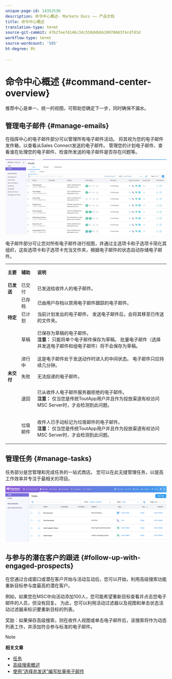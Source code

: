 ```yaml
---
unique-page-id: 14352530
description: 命令中心概述- Marketo Docs —— 产品文档
title: 命令中心概述
translation-type: tm+mt
source-git-commit: 47b2fee7d146c3dc558d4bbb10070683f4cdfd3d
workflow-type: tm+mt
source-wordcount: '585'
ht-degree: 0%

---
```



# 命令中心概述 {#command-center-overview}

推荐中心是单一、统一的视图，可帮助您确定下一步，同时确保不漏水。

## 管理电子邮件 {#manage-emails}

在指挥中心的电子邮件部分可以管理所有电子邮件活动。 将其视为您的电子邮件发件箱，以查看从Sales Connect发送的电子邮件。 管理您的计划电子邮件、查看谁在处理您的电子邮件、检查所发送的电子邮件是否存在问题等。

![](assets/command-center-overview-1.png)

电子邮件部分可让您对所有电子邮件进行视图，并通过主选项卡和子选项卡简化其组织，这些选项卡和子选项卡充当文件夹，根据电子邮件的状态自动存储电子邮件。

<table> 
 <colgroup> 
  <col> 
  <col> 
  <col> 
 </colgroup> 
 <tbody> 
  <tr> 
   <td title="背景颜色：灰色"><p title=""><strong><span>主要</span> </strong></p></td> 
   <td title="背景颜色：灰色"><p title=""><strong><span>辅助</span> </strong></p></td> 
   <td title="背景颜色：灰色"><p title=""><strong><span>说明</span> </strong></p></td> 
  </tr> 
  <tr> 
   <td title="背景颜色：蓝色"><strong title="">已发送</strong></td> 
   <td title="背景颜色：蓝色">已交付</td> 
   <td title="背景颜色：蓝色">已发送给收件人的电子邮件。</td> 
  </tr> 
  <tr> 
   <td title="背景颜色：蓝色"><br></td> 
   <td title="背景颜色：蓝色">已存档</td> 
   <td title="背景颜色：蓝色">已由用户存档以禁用电子邮件跟踪的电子邮件。</td> 
  </tr> 
  <tr> 
   <td title="背景颜色：灰色"><strong title="">待定</strong></td> 
   <td title="背景颜色：灰色">已计划</td> 
   <td title="背景颜色：灰色">当前计划发出的电子邮件。 发送电子邮件后，会将其移至已传送的文件夹。</td> 
  </tr> 
  <tr> 
   <td title="背景颜色：灰色"><br></td> 
   <td title="背景颜色：灰色">草稿</td> 
   <td title="背景颜色：灰色"><p>已保存为草稿的电子邮件。<br><strong>注意：</strong> 只能将单个电子邮件保存为草稿。 批量电子邮件（选择并发送电子邮件和组电子邮件）将不会保存为草稿。</p></td> 
  </tr> 
  <tr> 
   <td title="背景颜色：灰色"><br></td> 
   <td title="背景颜色：灰色">进行中</td> 
   <td title="背景颜色：灰色">这是电子邮件处于发送动作时进入的中间状态。 电子邮件只应持续几分钟。</td> 
  </tr> 
  <tr> 
   <td title="背景颜色：蓝色"><strong title="">未交付</strong></td> 
   <td title="背景颜色：蓝色">失败</td> 
   <td title="背景颜色：蓝色">无法投递的电子邮件。</td> 
  </tr> 
  <tr> 
   <td title="背景颜色：蓝色"><br></td> 
   <td title="背景颜色：蓝色">退回</td> 
   <td title="背景颜色：蓝色"><p>已从收件人电子邮件服务器拒绝的电子邮件。 <br><strong>注意：</strong> 仅当您是传统ToutApp用户并且作为投放渠道有权访问MSC Server时，才会检测到此问题。</p></td> 
  </tr> 
  <tr> 
   <td title="背景颜色：蓝色"><br></td> 
   <td title="背景颜色：蓝色">垃圾邮件</td> 
   <td title="背景颜色：蓝色"><p>收件人已手动标记为垃圾邮件的电子邮件。<br><strong>注意：</strong> 仅当您是传统ToutApp用户并且作为投放渠道有权访问MSC Server时，才会检测到此问题。</p></td> 
  </tr> 
 </tbody> 
</table>

## 管理任务 {#manage-tasks}

任务部分是您管理和完成任务的一站式商店。 您可以在此无缝管理任务，以提高工作效率并专注于最相关的项目。

![](assets/command-center-overview-2.png)

## 与参与的潜在客户的跟进 {#follow-up-with-engaged-prospects}

在您通过合成窗口或潜在客户开始与活动互动后，您可以开始，利用高级搜索功能重新目标参与度最高的潜在客户。

例如，如果您在MSC中向活动添加100人，您可能希望重新目标查看并点击您电子邮件的人员，但没有回复。 为此，您可以利用活动过滤器以及视图和单击状态活动过滤器来标识要重新目标的列表。

奖励：如果保存高级搜索，则在收件人视图或单击电子邮件后，该搜索将作为动态列表工作，并添加符合参与标准的电子邮件。

>[!NOTE]
>
>**相关文章**
>
>* [任务](http://docs.marketo.com/x/qwDb)
>* [高级搜索概述](http://docs.marketo.com/x/KQM6Ag)
>* [使用“选择并发送”编写批量电子邮件](http://docs.marketo.com/x/IgQ6Ag)

>



